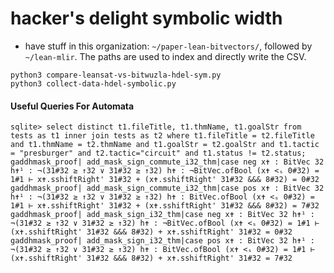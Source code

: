 # hacker's delight symbolic width

- have stuff in this organization: `~/paper-lean-bitvectors/`, followed by `~/lean-mlir`. The paths are used to index and directly write the CSV.

```
python3 compare-leansat-vs-bitwuzla-hdel-sym.py
python3 collect-data-hdel-symbolic.py
```


#### Useful Queries For Automata

```
sqlite> select distinct t1.fileTitle, t1.thmName, t1.goalStr from tests as t1 inner join tests as t2 where t1.fileTitle = t2.fileTitle and t1.thmName = t2.thmName and t1.goalStr = t2.goalStr and t1.tactic = "presburger" and t2.tactic="circuit" and t1.status != t2.status;
gaddhmask_proof| add_mask_sign_commute_i32_thm|case neg x✝ : BitVec 32 h✝¹ : ¬(31#32 ≥ ↑32 ∨ 31#32 ≥ ↑32) h✝ : ¬BitVec.ofBool (x✝ <ₛ 0#32) = 1#1 ⊢ x✝.sshiftRight' 31#32 + (x✝.sshiftRight' 31#32 &&& 8#32) = 0#32
gaddhmask_proof| add_mask_sign_commute_i32_thm|case pos x✝ : BitVec 32 h✝¹ : ¬(31#32 ≥ ↑32 ∨ 31#32 ≥ ↑32) h✝ : BitVec.ofBool (x✝ <ₛ 0#32) = 1#1 ⊢ x✝.sshiftRight' 31#32 + (x✝.sshiftRight' 31#32 &&& 8#32) = 7#32
gaddhmask_proof| add_mask_sign_i32_thm|case neg x✝ : BitVec 32 h✝¹ : ¬(31#32 ≥ ↑32 ∨ 31#32 ≥ ↑32) h✝ : ¬BitVec.ofBool (x✝ <ₛ 0#32) = 1#1 ⊢ (x✝.sshiftRight' 31#32 &&& 8#32) + x✝.sshiftRight' 31#32 = 0#32
gaddhmask_proof| add_mask_sign_i32_thm|case pos x✝ : BitVec 32 h✝¹ : ¬(31#32 ≥ ↑32 ∨ 31#32 ≥ ↑32) h✝ : BitVec.ofBool (x✝ <ₛ 0#32) = 1#1 ⊢ (x✝.sshiftRight' 31#32 &&& 8#32) + x✝.sshiftRight' 31#32 = 7#32
```
